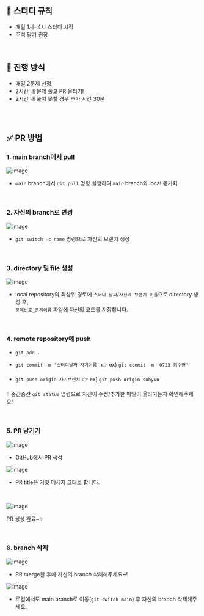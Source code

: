 ## 📌 스터디 규칙

- 매일 1시~4시 스터디 시작
- 주석 달기 권장

<br>

## 📌 진행 방식

- 매일 2문제 선정
- 2시간 내 문제 풀고 PR 올리기!
- 2시간 내 풀지 못할 경우 추가 시간 30분 

<br>

<br>

## ✅ PR 방법

### 1. main branch에서 pull

![image](https://github.com/user-attachments/assets/45469213-33a5-40e2-86e7-7836df248ecb)

- `main` branch에서 `git pull` 명령 실행하여 `main` branch와 local 동기화

<br>

### 2. 자신의 branch로 변경

![image](https://github.com/user-attachments/assets/f52240d8-13dd-46e3-b496-c74c4c384ce4)

- `git switch -c name` 명령으로 자신의 브랜치 생성

<br>

### 3. directory 및 file 생성

![image](https://github.com/user-attachments/assets/24fd9f4d-12e3-45a6-aa22-14ff4bf383f2)

- local repository의 최상위 경로에 `스터디 날짜`/`자신의 브랜치 이름`으로 directory 생성 후,<br>`문제번호_문제이름` 파일에 자신의 코드를 저장합니다.

<br>

### 4. remote repository에 push

- `git add .`

- `git commit -m '스터디날짜 자기이름'` 👉 ex) `git commit -m '0723 최수현'`

- `git push origin 자기브랜치` 👉 ex) `git push origin suhyun`

‼️ 중간중간 `git status` 명령으로 자신이 수정/추가한 파일이 올라가는지 확인해주세요!

<br>

### 5. PR 남기기

![image](https://github.com/user-attachments/assets/66448a9b-820d-4047-9299-c74378411825)

- GitHub에서 PR 생성

![image](https://github.com/user-attachments/assets/745844d1-08c7-4457-a430-ebe13be6b6fc)

- PR title은 커밋 메세지 그대로 합니다.

<br>

![image](https://github.com/user-attachments/assets/8a93af9e-9506-4f1a-bd45-963faf3e2ac2)

PR 생성 완료~✨

<br>

### 6. branch 삭제

![image](https://github.com/user-attachments/assets/daac5a92-e50a-419b-bf52-1fcfa5e40805)

- PR merge한 후에 자신의 branch 삭제해주세요~!

![image](https://github.com/user-attachments/assets/2e2d1d1c-5438-4f01-ad41-42b19cd5611e)

- 로컬에서도 main branch로 이동(`git switch main`) 후 자신의 branch 삭제해주세요.






